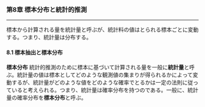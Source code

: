 ### 第8章 標本分布と統計的推測
---

標本から計算される量を統計量と呼ぶが、統計料の値はとられる標本ごとに変動する。つまり、統計量は分布する。

#### 8.1 標本抽出と標本分布
**標本分布**
統計的推測のために標本に基づいて計算される量を一般に**統計量**と呼ぶ。統計量の値は標本としてどのような観測値の集まりが得られるかによって変動するが、統計量がどのような値をどのような確率でとるかは一定の法則に従っていると考えられる。つまり、統計量は確率分布を持つのである。一般に、統計量の確率分布を**標本分布**と呼ぶ。


